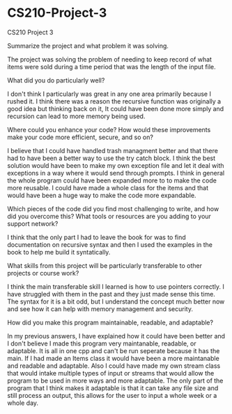 # CS210-Project-3
CS210 Project 3

Summarize the project and what problem it was solving.

The project was solving the problem of needing to keep record of what items were sold during a time period that was the length of the input file.


What did you do particularly well?

I don't think I particularly was great in any one area primarily because I rushed it. I think there was a reason the recursive function was originally a good idea but thinking back on it, It could have been done more simply and recursion can lead to more memory being used.


Where could you enhance your code? How would these improvements make your code more efficient, secure, and so on?

I believe that I could have handled trash managment better and that there had to have been a better way to use the try catch block. I think the best solution would have been to make my own exception file and let it deal with exceptions in a way where it would send through prompts. I think in general the whole program could have been expanded more to to make the code more reusable. I could have made a whole class for the items and that would have been a huge way to make the code more expandable.


Which pieces of the code did you find most challenging to write, and how did you overcome this? What tools or resources are you adding to your support network?

I think that the only part I had to leave the book for was to find documentation on recursive syntax and then I used the examples in the book to help me build it syntatically. 


What skills from this project will be particularly transferable to other projects or course work?

I think the main transferable skill I learned is how to use pointers correctly. I have struggled with them in the past and they just made sense this time. The syntax for it is a bit odd, but I understand the concept much better now and see how it can help with memory management and security.


How did you make this program maintainable, readable, and adaptable?

In my previous answers, I have explained how it could have been better and I don't believe I made this program very maintanable, readable, or adaptable. It is all in one cpp and can't be run seperate because it has the main. If I had made an Items class it would have been a more maintanable and readable and adaptable. Also I could have made my own stream class that would intake multiple types of input or streams that would allow the program to be used in more ways and more adaptable. The only part of the program that I think makes it adaptable is that it can take any file size and still process an output, this allows for the user to input a whole week or a whole day.
